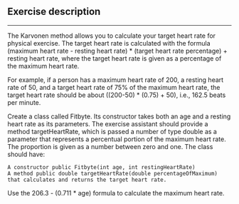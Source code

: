 ## Exercise description

---

The Karvonen method allows you to calculate your target heart rate for physical exercise. The target heart rate is calculated with the formula (maximum heart rate - resting heart rate) * (target heart rate percentage) + resting heart rate, where the target heart rate is given as a percentage of the maximum heart rate.

For example, if a person has a maximum heart rate of 200, a resting heart rate of 50, and a target heart rate of 75% of the maximum heart rate, the target heart rate should be about ((200-50) * (0.75) + 50), i.e., 162.5 beats per minute.

Create a class called Fitbyte. Its constructor takes both an age and a resting heart rate as its parameters. The exercise assistant should provide a method targetHeartRate, which is passed a number of type double as a parameter that represents a percentual portion of the maximum heart rate. The proportion is given as a number between zero and one. The class should have:

    A constructor public Fitbyte(int age, int restingHeartRate)
    A method public double targetHeartRate(double percentageOfMaximum) that calculates and returns the target heart rate.

Use the 206.3 - (0.711 * age) formula to calculate the maximum heart rate.